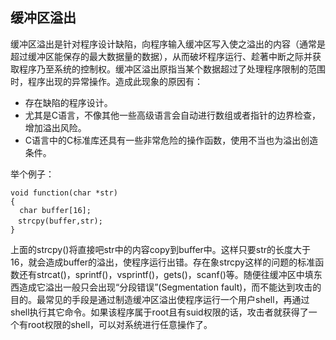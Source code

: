 

## 缓冲区溢出
缓冲区溢出是针对程序设计缺陷，向程序输入缓冲区写入使之溢出的内容（通常是超过缓冲区能保存的最大数据量的数据），从而破坏程序运行、趁著中断之际并获取程序乃至系统的控制权。缓冲区溢出原指当某个数据超过了处理程序限制的范围时，程序出现的异常操作。造成此现象的原因有：
- 存在缺陷的程序设计。
- 尤其是C语言，不像其他一些高级语言会自动进行数组或者指针的边界检查，增加溢出风险。
- C语言中的C标准库还具有一些非常危险的操作函数，使用不当也为溢出创造条件。

举个例子：
```
void function(char *str)
{
  char buffer[16];
　strcpy(buffer,str);
}
```
上面的strcpy()将直接吧str中的内容copy到buffer中。这样只要str的长度大于16，就会造成buffer的溢出，使程序运行出错。存在象strcpy这样的问题的标准函数还有strcat()，sprintf()，vsprintf()，gets()，scanf()等。随便往缓冲区中填东西造成它溢出一般只会出现“分段错误”(Segmentation fault)，而不能达到攻击的目的。最常见的手段是通过制造缓冲区溢出使程序运行一个用户shell，再通过shell执行其它命令。如果该程序属于root且有suid权限的话，攻击者就获得了一个有root权限的shell，可以对系统进行任意操作了。









